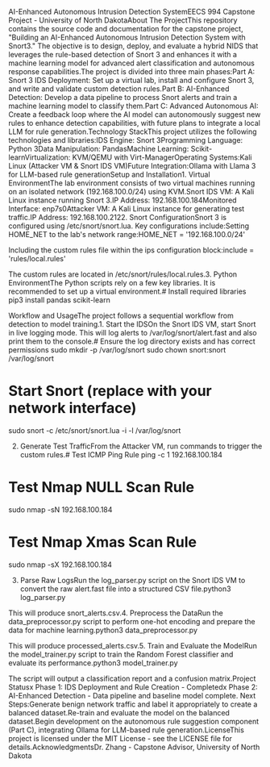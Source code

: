 AI-Enhanced Autonomous Intrusion Detection SystemEECS 994 Capstone Project - University of North DakotaAbout The ProjectThis repository contains the source code and documentation for the capstone project, "Building an AI-Enhanced Autonomous Intrusion Detection System with Snort3." The objective is to design, deploy, and evaluate a hybrid NIDS that leverages the rule-based detection of Snort 3 and enhances it with a machine learning model for advanced alert classification and autonomous response capabilities.The project is divided into three main phases:Part A: Snort 3 IDS Deployment: Set up a virtual lab, install and configure Snort 3, and write and validate custom detection rules.Part B: AI-Enhanced Detection: Develop a data pipeline to process Snort alerts and train a machine learning model to classify them.Part C: Advanced Autonomous AI: Create a feedback loop where the AI model can autonomously suggest new rules to enhance detection capabilities, with future plans to integrate a local LLM for rule generation.Technology StackThis project utilizes the following technologies and libraries:IDS Engine: Snort 3Programming Language: Python 3Data Manipulation: PandasMachine Learning: Scikit-learnVirtualization: KVM/QEMU with Virt-ManagerOperating Systems:Kali Linux (Attacker VM & Snort IDS VM)Future Integration:Ollama with Llama 3 for LLM-based rule generationSetup and Installation1. Virtual EnvironmentThe lab environment consists of two virtual machines running on an isolated network (192.168.100.0/24) using KVM.Snort IDS VM: A Kali Linux instance running Snort 3.IP Address: 192.168.100.184Monitored Interface: enp7s0Attacker VM: A Kali Linux instance for generating test traffic.IP Address: 192.168.100.2122. Snort ConfigurationSnort 3 is configured using /etc/snort/snort.lua. Key configurations include:Setting HOME_NET to the lab's network range:HOME_NET = '192.168.100.0/24'

Including the custom rules file within the ips configuration block:include = 'rules/local.rules'

The custom rules are located in /etc/snort/rules/local.rules.3. Python EnvironmentThe Python scripts rely on a few key libraries. It is recommended to set up a virtual environment.# Install required libraries
pip3 install pandas scikit-learn

Workflow and UsageThe project follows a sequential workflow from detection to model training.1. Start the IDSOn the Snort IDS VM, start Snort in live logging mode. This will log alerts to /var/log/snort/alert.fast and also print them to the console.# Ensure the log directory exists and has correct permissions
sudo mkdir -p /var/log/snort
sudo chown snort:snort /var/log/snort

# Start Snort (replace <interface> with your network interface)
sudo snort -c /etc/snort/snort.lua -i <interface> -l /var/log/snort

2. Generate Test TrafficFrom the Attacker VM, run commands to trigger the custom rules.# Test ICMP Ping Rule
ping -c 1 192.168.100.184

# Test Nmap NULL Scan Rule
sudo nmap -sN 192.168.100.184

# Test Nmap Xmas Scan Rule
sudo nmap -sX 192.168.100.184

3. Parse Raw LogsRun the log_parser.py script on the Snort IDS VM to convert the raw alert.fast file into a structured CSV file.python3 log_parser.py

This will produce snort_alerts.csv.4. Preprocess the DataRun the data_preprocessor.py script to perform one-hot encoding and prepare the data for machine learning.python3 data_preprocessor.py

This will produce processed_alerts.csv.5. Train and Evaluate the ModelRun the model_trainer.py script to train the Random Forest classifier and evaluate its performance.python3 model_trainer.py

The script will output a classification report and a confusion matrix.Project Statusx Phase 1: IDS Deployment and Rule Creation - Completedx Phase 2: AI-Enhanced Detection - Data pipeline and baseline model complete. Next Steps:Generate benign network traffic and label it appropriately to create a balanced dataset.Re-train and evaluate the model on the balanced dataset.Begin development on the autonomous rule suggestion component (Part C), integrating Ollama for LLM-based rule generation.LicenseThis project is licensed under the MIT License - see the LICENSE file for details.AcknowledgmentsDr. Zhang - Capstone Advisor, University of North Dakota
